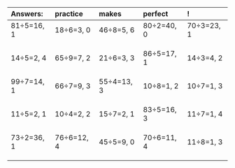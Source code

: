 | Answers: | practice | makes | perfect | ! |
| :--- | :--- | :--- | :--- | :--- |
| 81÷5=16, 1 | 18÷6=3, 0 | 46÷8=5, 6 | 80÷2=40, 0 | 70÷3=23, 1 | 
|   |   |   |   |   | 
|   |   |   |   |   | 
|   |   |   |   |   | 
| 14÷5=2, 4 | 65÷9=7, 2 | 21÷6=3, 3 | 86÷5=17, 1 | 14÷3=4, 2 | 
|   |   |   |   |   | 
|   |   |   |   |   | 
|   |   |   |   |   | 
| 99÷7=14, 1 | 66÷7=9, 3 | 55÷4=13, 3 | 10÷8=1, 2 | 10÷7=1, 3 | 
|   |   |   |   |   | 
|   |   |   |   |   | 
|   |   |   |   |   | 
| 11÷5=2, 1 | 10÷4=2, 2 | 15÷7=2, 1 | 83÷5=16, 3 | 11÷7=1, 4 | 
|   |   |   |   |   | 
|   |   |   |   |   | 
|   |   |   |   |   | 
| 73÷2=36, 1 | 76÷6=12, 4 | 45÷5=9, 0 | 70÷6=11, 4 | 11÷8=1, 3 | 
|   |   |   |   |   | 
|   |   |   |   |   | 
|   |   |   |   |   | 
